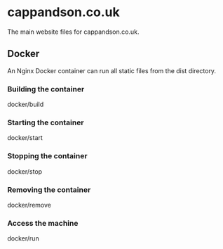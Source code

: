 # cappandson.co.uk

The main website files for cappandson.co.uk.

## Docker

An Nginx Docker container can run all static files from the dist directory.

### Building the container
docker/build

### Starting the container
docker/start

### Stopping the container
docker/stop

### Removing the container
docker/remove

### Access the machine
docker/run
